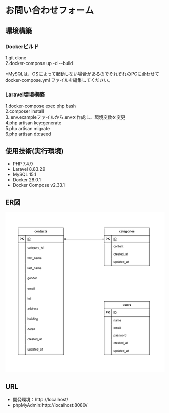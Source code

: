 # お問い合わせフォーム

## 環境構築
### Dockerビルド
1.git clone  
2.docker-compose up -d --build  

*MySQLは、OSによって起動しない場合があるのでそれぞれのPCに合わせて docker-compose.yml ファイルを編集してください。  

### Laravel環境構築
1.docker-compose exec php bash  
2.composer install  
3..env.exampleファイルから.envを作成し、環境変数を変更  
4.php artisan key:generate  
5.php artisan migrate  
6.php artisan db:seed  


## 使用技術(実行環境)
- PHP 7.4.9
- Laravel 8.83.29
- MySQL 15.1
- Docker 28.0.1
- Docker Compose v2.33.1

## ER図
![ER Diagram](./index.png)

## URL
- 開発環境：http://localhost/
- phpMyAdmin:http://localhost:8080/